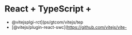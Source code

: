 # React + TypeScript + 
- @vitejsplgi-rct](ps/gtcom/vitejs/tep
- [@vitejs/plugin-react-swc](https://github.com/vitejs/vite-
